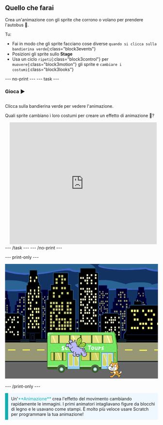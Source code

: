 ## Quello che farai

Crea un'animazione con gli sprite che corrono o volano per prendere l'autobus 🚌.

Tu:
+ Fai in modo che gli sprite facciano cose diverse `quando si clicca sulla bandierina verde`{:class="block3events"}
+ Posizioni gli sprite sullo **Stage**
+ Usa un ciclo `ripeti`{:class="block3control"} per `muovere`{:class="block3motion"} gli sprite e `cambiare i costumi`{:class="block3looks"}

--- no-print ---
--- task ---

### Gioca ▶️
<div style="display: flex; flex-wrap: wrap">
<div style="flex-basis: 200px; flex-grow: 1">  

Clicca sulla bandierina verde per vedere l'animazione. 

Quali sprite cambiano i loro costumi per creare un effetto di animazione 🎥?
</div>
<div class="scratch-preview" style="margin-left: 15px;">
  <iframe allowtransparency="true" width="485" height="402" src="https://scratch.mit.edu/projects/embed/946029360/?autostart=false" frameborder="0"></iframe>
</div>
</div>
--- /task ---
--- /no-print ---

--- print-only ---

![Il progetto completo.](images/hippo-flies.png)

--- /print-only ---

<p style="border-left: solid; border-width:10px; border-color: #0faeb0; background-color: aliceblue; padding: 10px;">
Un'<span style="color: #0faeb0">**Animazione**</span> crea l'effetto del movimento cambiando rapidamente le immagini. I primi animatori intagliavano figure da blocchi di legno e le usavano come stampi. È molto più veloce usare Scratch per programmare la tua animazione!
</p>
